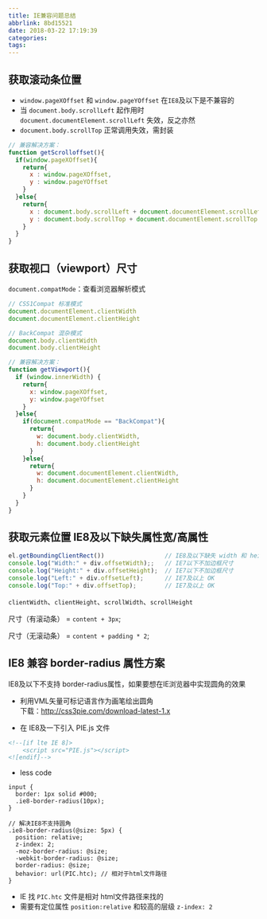 ```yaml
---
title: IE兼容问题总结
abbrlink: 8bd15521
date: 2018-03-22 17:19:39
categories:
tags:
---
```


## 获取滚动条位置
- `window.pageXOffset` 和 `window.pageYOffset` 在`IE8`及以下是不兼容的
- 当 `document.body.scrollLeft` 起作用时 `document.documentElement.scrollLeft` 失效，反之亦然
- `document.body.scrollTop` 正常调用失效，需封装
```javascript
// 兼容解决方案：
function getScrolloffset(){
  if(window.pageXOffset){
    return{
      x : window.pageXOffset,
      y : window.pageYOffset
    }
  }else{
    return{
      x : document.body.scrollLeft + document.documentElement.scrollLeft,
      y : document.body.scrollTop + document.documentElement.scrollTop
    }
  }
}
```

## 获取视口（viewport）尺寸
`document.compatMode`：查看浏览器解析模式
```javascript
// CSS1Compat 标准模式
document.documentElement.clientWidth
document.documentElement.clientHeight

// BackCompat 混杂模式
document.body.clientWidth
document.body.clientHeight
```
```javascript
// 兼容解决方案：
function getViewport(){
  if (window.innerWidth) {
    return{
      x: window.pageXOffset,
      y: window.pageYOffset
    }
  }else{
    if(document.compatMode == "BackCompat"){
      return{
        w: document.body.clientWidth,
        h: document.body.clientHeight
      }
    }else{
      return{
        w: document.documentElement.clientWidth,
        h: document.documentElement.clientHeight
      }
    }
  }
}
```
## 获取元素位置 IE8及以下缺失属性宽/高属性
```javascript
el.getBoundingClientRect())                 // IE8及以下缺失 width 和 height 属性
console.log("Width:" + div.offsetWidth);;   // IE7以下不加边框尺寸
console.log("Height:" + div.offsetHeight);  // IE7以下不加边框尺寸
console.log("Left:" + div.offsetLeft);      // IE7及以上 OK
console.log("Top:" + div.offsetTop);        // IE7及以上 OK
```
`clientWidth`、`clientHeight`、`scrollWidth`、`scrollHeight`

尺寸（有滚动条） = `content + 3px`;

尺寸（无滚动条） = `content + padding * 2`;

## IE8 兼容 border-radius 属性方案
IE8及以下不支持 border-radius属性，如果要想在IE浏览器中实现圆角的效果

- 利用VML矢量可标记语言作为画笔绘出圆角  
下载：http://css3pie.com/download-latest-1.x

- 在 IE8及一下引入 PIE.js 文件
```html
<!--[if lte IE 8]>
	<script src="PIE.js"></script>
<![endif]-->
```
- less code
```less
input {
  border: 1px solid #000;
  .ie8-border-radius(10px);
}

// 解决IE8不支持圆角
.ie8-border-radius(@size: 5px) {
  position: relative;
  z-index: 2;
  -moz-border-radius: @size;
  -webkit-border-radius: @size;
  border-radius: @size;
  behavior: url(PIC.htc); // 相对于html文件路径
}
```
- IE 找 `PIC.htc` 文件是相对 html文件路径来找的
- 需要有定位属性 `position:relative` 和较高的层级 `z-index: 2`
